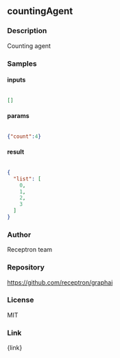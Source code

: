 ## countingAgent

### Description

Counting agent

### Samples

#### inputs

```json

[]

````

#### params

```json

{"count":4}

````

#### result

```json

{
  "list": [
    0,
    1,
    2,
    3
  ]
}

````

### Author

Receptron team

### Repository

https://github.com/receptron/graphai


### License

MIT


### Link

{link}